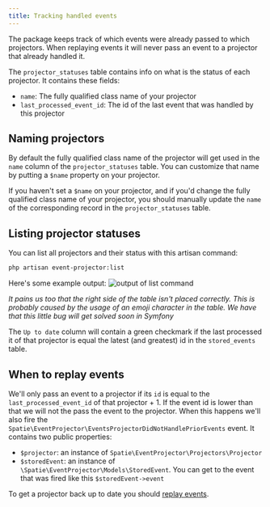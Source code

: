 ```yaml
---
title: Tracking handled events
---
```


The package keeps track of which events were already passed to which projectors. When replaying events it will never pass an event to a projector that already handled it. 

The `projector_statuses` table contains info on what is the status of each projector. It contains these fields:

- `name`: The fully qualified class name of your projector
- `last_processed_event_id`: The id of the last event that was handled by this projector

## Naming projectors

By default the fully qualified class name of the projector will get used in the `name` column of the `projector_statuses` table. You can customize that name by putting a `$name` property on your projector. 

If you haven't set a `$name` on your projector, and if you'd change the fully qualified class name of your projector, you should manually update the `name` of the corresponding record in the `projector_statuses` table.

## Listing projector statuses

You can list all projectors and their status with this artisan command:

```bash
php artisan event-projector:list
```

Here's some example output:
![output of list command](/images/event-projector/list-command.png)

*It pains us too that the right side of the table isn't placed correctly. This is probably caused by the usage of an emoji character in the table. We have that this little bug will get solved soon in Symfony*

The `Up to date` column will contain a green checkmark if the last processed it of that projector is equal the latest (and greatest) id in the `stored_events` table.

## When to replay events

We'll only pass an event to a projector if its `id` is equal to the `last_processed_event_id` of that projector + 1. If the event id is lower than that we will not the pass the event to the projector.  When this happens we'll also fire the `Spatie\EventProjector\EventsProjectorDidNotHandlePriorEvents` event. It contains two public properties:

- `$projector`: an instance of `Spatie\EventProjector\Projectors\Projector`
- `$storedEvent`: an instance of `\Spatie\EventProjector\Models\StoredEvent`. You can get to the event that was fired like this `$storedEvent->event`
 
 To get a projector back up to date you should [replay events](/laravel-event-projector/v1/replaying-events/replaying-events).
